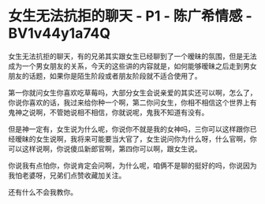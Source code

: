 # 女生无法抗拒的聊天 - P1 - 陈广希情感 - BV1v44y1a74Q

女生无法抗拒的聊天，有的兄弟其实跟女生已经聊到了一个暧昧的氛围，但是无法成为一个男女朋友的关系，今天的这些讲的内容就是，如何能够暧昧之后走到男女朋友的话题，如果你是陌生阶段或者朋友阶段就不适合使用了。

第一你就问女生你喜欢吃草莓吗，大部分女生会说亲爱的其实还可以啊，怎么了，你说你喜欢的话，我过来给你种一个啊，第二你问女生，你相不相信这个世界上有鬼神之说啊，不管她说相不相信，你就说呢，鬼我不知道有没有。

但是神一定有，女生说为什么呢，你说你不就是我的女神吗，三你可以这样跟你已经暧昧的女生说啊，我将来可能要当大官了，女生说问你为什么呀，什么官啊，你可以这样说啊，你说傻瓜新郎官啊，第四你可以啊，跟女生说。

你说我有点怕你，你说肯定会问啊，为什么呢，咱俩不是聊的挺好的吗，你说因为我怕老婆呀，兄弟们点赞收藏加关注。

还有什么不会我教你。